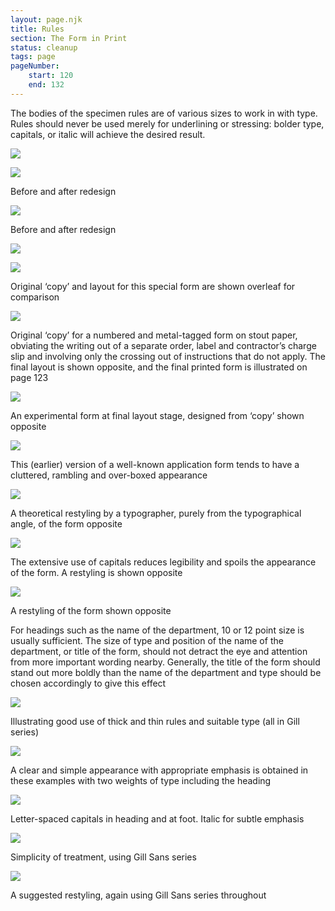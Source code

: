 ```yaml
---
layout: page.njk
title: Rules
section: The Form in Print
status: cleanup
tags: page
pageNumber:
    start: 120
    end: 132
---
```


The bodies of the specimen rules are of various sizes to work in with type. Rules
should never be used merely for underlining or stressing: bolder type, capitals, or
italic will achieve the desired result.

![](1.jpg)

![](2.jpg)

Before and after redesign

![](3.jpg)

Before and after redesign

![](4.jpg)

![](5.jpg)

Original ‘copy’ and layout for this special form are shown overleaf for comparison

![](6.jpg)

Original ‘copy’ for a numbered and metal-tagged form on stout paper, obviating the
writing out of a separate order, label and contractor’s charge slip and involving only the
crossing out of instructions that do not apply. The final layout is shown opposite, and the
final printed form is illustrated on page 123

![](7.jpg)

An experimental form at final layout stage, designed from ‘copy’ shown opposite

![](8.jpg)

This (earlier) version of a well-known application form tends to have a cluttered, rambling
and over-boxed appearance

![](9.jpg)

A theoretical restyling by a typographer, purely from the typographical angle, of the form
opposite

![](10.jpg)

The extensive use of capitals reduces legibility and spoils the appearance of the form.
A restyling is shown opposite

![](11.jpg)


A restyling of the form shown opposite

For headings such as the name of the department, 10 or 12 point size is usually sufficient.
The size of type and position of the name of the department, or title of the form, should
not detract the eye and attention from more important wording nearby. Generally, the
title of the form should stand out more boldly than the name of the department and type
should be chosen accordingly to give this effect

![](12.jpg)


Illustrating good
use of thick and
thin rules and
suitable type
(all in Gill series)

![](13.jpg)

A clear and simple appearance with appropriate emphasis is obtained in these examples
with two weights of type including the heading

![](14.jpg)

Letter-spaced capitals in heading and at foot. Italic for subtle emphasis

![](15.jpg)

Simplicity of treatment,
using Gill Sans series

![](16.jpg)

A suggested restyling, again using
Gill Sans series throughout
